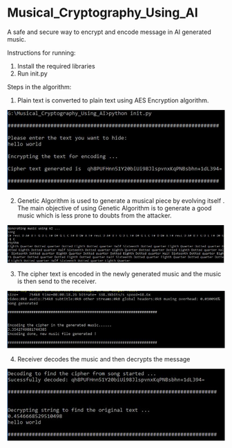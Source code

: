 # Musical_Cryptography_Using_AI
A safe and secure way to encrypt and encode message in AI generated music. 

Instructions for running:

1. Install the required libraries
2. Run init.py 



Steps in the algorithm:

1) Plain text is converted to plain text using AES Encryption algorithm.

![1](1.JPG)





2) Genetic Algorithm is used to generate a musical piece by evolving itself . The main objective of using Genetic Algorithm is to generate a good music which is less prone to doubts from the attacker. 

![2](2.JPG)



3) The cipher text is encoded in the newly generated music and the music is then send to the receiver.

![3](3.JPG)



4) Receiver decodes the music and then decrypts the message

![4](4.JPG)


